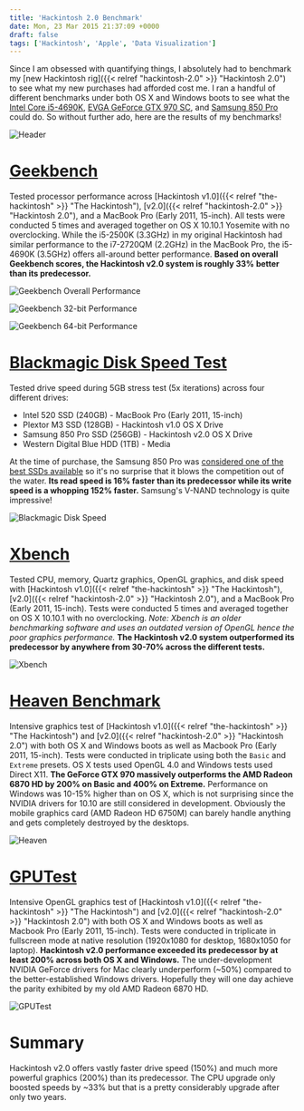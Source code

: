 ```yaml
---
title: 'Hackintosh 2.0 Benchmark'
date: Mon, 23 Mar 2015 21:37:09 +0000
draft: false
tags: ['Hackintosh', 'Apple', 'Data Visualization']
---
```


Since I am obsessed with quantifying things, I absolutely had to benchmark my [new Hackintosh rig]({{< relref "hackintosh-2.0" >}} "Hackintosh 2.0") to see what my new purchases had afforded cost me. I ran a handful of different benchmarks under both OS X and Windows boots to see what the [Intel Core i5-4690K](http://www.newegg.com/Product/Product.aspx?Item=N82E16819117372), [EVGA GeForce GTX 970 SC](http://www.newegg.com/Product/Product.aspx?Item=N82E16814487076), and [Samsung 850 Pro](http://www.newegg.com/Product/Product.aspx?Item=N82E16820147360) could do. So without further ado, here are the results of my benchmarks!

![Header](Header.jpg)

# [Geekbench](https://www.geekbench.com/)

Tested processor performance across [Hackintosh v1.0]({{< relref "the-hackintosh" >}} "The Hackintosh"), [v2.0]({{< relref "hackintosh-2.0" >}} "Hackintosh 2.0"), and a MacBook Pro (Early 2011, 15-inch). All tests were conducted 5 times and averaged together on OS X 10.10.1 Yosemite with no overclocking. While the i5-2500K (3.3GHz) in my original Hackintosh had similar performance to the i7-2720QM (2.2GHz) in the MacBook Pro, the i5-4690K (3.5GHz) offers all-around better performance. **Based on overall Geekbench scores, the Hackintosh v2.0 system is roughly 33% better than its predecessor.**

![Geekbench Overall Performance](GeekbenchOverall.png)

![Geekbench 32-bit Performance](Geekbench32bit.png)

![Geekbench 64-bit Performance](Geekbench64bit.png)


# [Blackmagic Disk Speed Test](https://itunes.apple.com/us/app/blackmagic-disk-speed-test/id425264550)

Tested drive speed during 5GB stress test (5x iterations) across four different drives:

*   Intel 520 SSD (240GB) - MacBook Pro (Early 2011, 15-inch)
*   Plextor M3 SSD (128GB) - Hackintosh v1.0 OS X Drive
*   Samsung 850 Pro SSD (256GB) - Hackintosh v2.0 OS X Drive
*   Western Digital Blue HDD (1TB) - Media

At the time of purchase, the Samsung 850 Pro was [considered one of the best SSDs available](http://ssd.userbenchmark.com/Samsung-850-Pro-256GB/Rating/2385) so it's no surprise that it blows the competition out of the water. **Its read speed is 16% faster than its predecessor while its write speed is a whopping 152% faster.** Samsung's V-NAND technology is quite impressive!

![Blackmagic Disk Speed](Blackmagic.png)


# [Xbench](http://www.xbench.com/)

Tested CPU, memory, Quartz graphics, OpenGL graphics, and disk speed with [Hackintosh v1.0]({{< relref "the-hackintosh" >}} "The Hackintosh"), [v2.0]({{< relref "hackintosh-2.0" >}} "Hackintosh 2.0"), and a MacBook Pro (Early 2011, 15-inch). Tests were conducted 5 times and averaged together on OS X 10.10.1 with no overclocking. _Note: Xbench is an older benchmarking software and uses an outdated version of OpenGL hence the poor graphics performance._ **The Hackintosh v2.0 system outperformed its predecessor by anywhere from 30-70% across the different tests.**

![Xbench](Xbench.png)


# [Heaven Benchmark](https://unigine.com/products/heaven/)

Intensive graphics test of [Hackintosh v1.0]({{< relref "the-hackintosh" >}} "The Hackintosh") and [v2.0]({{< relref "hackintosh-2.0" >}} "Hackintosh 2.0") with both OS X and Windows boots as well as Macbook Pro (Early 2011, 15-inch). Tests were conducted in triplicate using both the `Basic` and `Extreme` presets. OS X tests used OpenGL 4.0 and Windows tests used Direct X11. **The GeForce GTX 970 massively outperforms the AMD Radeon 6870 HD by 200% on Basic and 400% on Extreme.** Performance on Windows was 10-15% higher than on OS X, which is not surprising since the NVIDIA drivers for 10.10 are still considered in development. Obviously the mobile graphics card (AMD Radeon HD 6750M) can barely handle anything and gets completely destroyed by the desktops.

![Heaven](Heaven.png)


# [GPUTest](http://www.geeks3d.com/gputest/)

Intensive OpenGL graphics test of [Hackintosh v1.0]({{< relref "the-hackintosh" >}} "The Hackintosh") and [v2.0]({{< relref "hackintosh-2.0" >}} "Hackintosh 2.0") with both OS X and Windows boots as well as Macbook Pro (Early 2011, 15-inch). Tests were conducted in triplicate in fullscreen mode at native resolution (1920x1080 for desktop, 1680x1050 for laptop). **Hackintosh v2.0 performance exceeded its predecessor by at least 200% across both OS X and Windows.** The under-development NVIDIA GeForce drivers for Mac clearly underperform (~50%) compared to the better-established Windows drivers. Hopefully they will one day achieve the parity exhibited by my old AMD Radeon 6870 HD.

![GPUTest](GPUTest.png)

# Summary

Hackintosh v2.0 offers vastly faster drive speed (150%) and much more powerful graphics (200%) than its predecessor. The CPU upgrade only boosted speeds by ~33% but that is a pretty considerably upgrade after only two years.